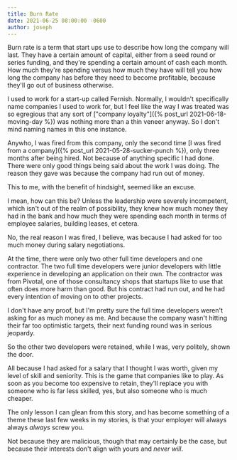 ```yaml
---
title: Burn Rate
date: 2021-06-25 08:00:00 -0600
author: joseph
---
```


Burn rate is a term that start ups use to describe how long the company will last. They have a certain amount of capital, either from a seed round or series funding, and they're spending a certain amount of cash each month. How much they're spending versus how much they have will tell you how long the company has before they need to become profitable, because they'll go out of business otherwise.

I used to work for a start-up called Fernish. Normally, I wouldn't specifically name companies I used to work for, but I feel like the way I was treated was so egregious that any sort of ["company loyalty"]({% post_url 2021-06-18-moving-day %}) was nothing more than a thin veneer anyway. So I don't mind naming names in this one instance.

Anywho, I was fired from this company, only the second time [I was fired from a company]({% post_url 2021-05-28-sucker-punch %}), only three months after being hired. Not because of anything specific I had done. There were only good things being said about the work I was doing. The reason they gave was because the company had run out of money.

This to me, with the benefit of hindsight, seemed like an excuse.

I mean, how can this be? Unless the leadership were severely incompetent, which isn't out of the realm of possibility, they knew how much money they had in the bank and how much they were spending each month in terms of employee salaries, building leases, et cetera.

No, the real reason I was fired, I believe, was because I had asked for too much money during salary negotiations.

At the time, there were only two other full time developers and one contractor. The two full time developers were junior developers with little experience in developing an application on their own. The contractor was from Pivotal, one of those consultancy shops that startups like to use that often does more harm than good. But his contract had run out, and he had every intention of moving on to other projects.

I don't have any proof, but I'm pretty sure the full time developers weren't asking for as much money as me. And because the company wasn't hitting their far too optimistic targets, their next funding round was in serious jeopardy.

So the other two developers were retained, while I was, very politely, shown the door.

All because I had asked for a salary that I thought I was worth, given my level of skill and seniority. This is the game that companies like to play. As soon as you become too expensive to retain, they'll replace you with someone who is far less skilled, yes, but also someone who is much cheaper.

The only lesson I can glean from this story, and has become something of a theme these last few weeks in my stories, is that your employer will always always *always* screw you.

Not because they are malicious, though that may certainly be the case, but because their interests don't align with yours and *never will*.
